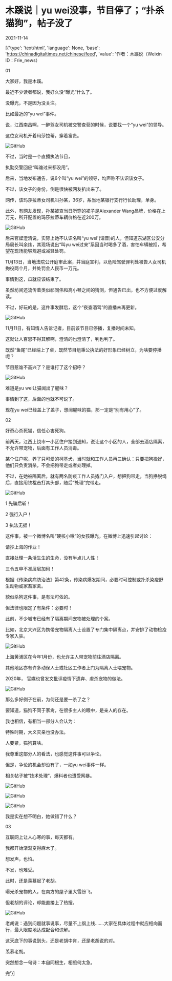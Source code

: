 # 木蹊说｜yu wei没事，节目停了；“扑杀猫狗”，帖子没了

2021-11-14

[{'type': 'text/html', 'language': None, 'base': 'https://chinadigitaltimes.net/chinese/feed', 'value': '作者：木蹊说（Weixin ID：Frie_news）

01

大家好，我是木蹊。

最近不少读者都说，我好久没“曝光”什么了。

没曝光，不是因为没关注。

比如最近的“yu wei”事件。

说，江西南昌啊，一醉驾女司机被交警查获的时候，说要找一个“yu wei”的领导。

这位女司机开着玛莎拉蒂，穿着富贵。

![GitHub](https://keep.cdt.media/assets/images/1/f/1f4249c0/1cdc2259.jpeg)

不过，当时是一个直播执法节目，

执勤交警回应“叫谁过来都没用”。

后来，当地发布通告，说6个叫“yu wei”的领导，均声称不认识该女子。

不过，该女子的身份，倒是很快被网友扒出来了。

网传，该玛莎拉蒂女司机叫孙某，36岁，系当地某银行支行行长助理，单身。

此外，有网友发现，孙某被查当日所穿的裙子是Alexander Wang品牌，价格在上万元，所开配置的玛莎拉蒂车辆价格在近200万。

![GitHub](https://keep.cdt.media/assets/images/1/f/1f4249c0/d74d6cc6.jpeg)

后来官媒澄清说，实际上她不认识名叫“yu wei\'(谐音)的人，但知道东湖区公安分局局长叫余炜，其现场说出“叫yu wei过来”系因当时喝多了酒，害怕车辆被扣，希望在现场能够规避或减轻处罚。

11月13日，当地法院公开庭审此案，并当庭宣判，以危险驾驶罪判处被告人女司机拘役两个月，并处罚金人民币一万元。

事情到这，瓜就应该结束了。

虽然坊间还流传着类似祁同伟和高小琴之间的猜测，但通告已出，也不方便过度解读。

不过，好玩的是，这件事发酵后，这个“夜查酒驾”的直播未再更新。

![GitHub](https://keep.cdt.media/assets/images/1/f/1f4249c0/402013ed.jpeg)

11月11日，有知情人告诉记者，目前该节目已停播，复播时间未知。

这就让人百思不得其解啊，澄清的也澄清了，判也判了。

既然“鱼尾”已经端上了桌，既然节目组秉公执法的好形象已经树立，为啥要停播呢？

节目惹谁不高兴了？是谁打了这个招呼？

![GitHub](https://keep.cdt.media/assets/images/1/f/1f4249c0/95a20488.jpeg)

难道是yu wei让猫闻出了腥味？

事情到了这，后面的也就不可说了。

现在yu wei已经盖上了盖子，想闻腥味的猫，那一定是“别有用心”了。

02

好奇心杀死猫，信任心害死狗。

前两天，江西上饶市一小区住户接到通知，说让这个小区的人，全部去酒店隔离，不允许带宠物，后面有工作人员消毒。

某个住户呢，养了只可爱的柯基犬，当时就和工作人员再三确认：只要把狗拴好，他们只负责消杀，不会把狗带走或者处理掉。

不过，在她被隔离后，就有两名防疫工作人员撬门入户，想把狗带走，当狗挣脱绳后，直接用铁棍击打其头部，随后“处理”完带走。

![GitHub](https://keep.cdt.media/assets/images/1/f/1f4249c0/6c5a7683.png)

1 先骗后斩！

2 强行入户！

3 执法无据！

这件事，被一个微博名叫“硬核小啾”的女孩曝光，在微博上迅速引起讨论：



请抄上海的作业！

直接处理一条活生生的生命，没有半点儿人性！

三令五申不准层层加码！



根据《传染病病防治法》第42条，传染病爆发期间，必要时可控制或扑杀染疫野生动物或家畜家禽。

貌似杀狗这件事，是有法可依的。

但法律也限定了有条件：必要时！

此前，不少城市已经有了隔离期间宠物被处理的个案。

比如，北京大兴区为携带宠物隔离人士设置了专门集中隔离点，并安排了动物检疫专家入驻。

![GitHub](https://keep.cdt.media/assets/images/1/f/1f4249c0/5e1a5d72.jpeg)

上海黄浦区在今年1月份，也允许主人带宠物前往酒店隔离。

其他地区亦有许多动保人士或社区工作者上门为隔离人士喂宠物。

2020年， 官媒也曾发文批评疫情下遗弃、虐杀宠物的做法。

![GitHub](https://keep.cdt.media/assets/images/1/f/1f4249c0/038b6fd0.jpeg)

那么多好例子在前，为何还是要一杀了之？

要知道，猫狗不同于家禽，在很多主人的眼中，是亲人的存在。

我也相信，有相当一部分人会认为：

特殊时期，大义灭亲也没办法。

人要紧，猫狗算啥。

我尊重这部分人的看法，也感觉这件事可以争论。

但是，争论的机会却没有了，一如yu wei事件一样。

相关帖子被“技术处理”，爆料者也遭受网暴。

![GitHub](https://keep.cdt.media/assets/images/1/f/1f4249c0/c2782d86.png)

![GitHub](https://keep.cdt.media/assets/images/1/f/1f4249c0/d1b12f53.png)

![GitHub](https://keep.cdt.media/assets/images/1/f/1f4249c0/e1f2b157.png)

我是实在想不明白，她做错了什么？

03

互联网上让人心寒的事，每天都有。

我都开始渐渐变得麻木了。

想发声，也怕。

不发，也难受。

此时，还是羡慕起了老胡。

曝光杀宠物的人，在南方的屋子里大雪纷飞。

但老胡的评论，却能直接上了热搜。

![GitHub](https://keep.cdt.media/assets/images/1/f/1f4249c0/eb34009f.png)

老胡说：遇到问题就事说事，尽量不上纲上线&#8230;&#8230;.大家在具体过程中就应相向而行，最大限度地达成配合和谅解。

这天底下的事说到头，还是老胡中肯，还是老胡说的对。

羡慕老胡。

突然想念一句诗：本自同根生，相煎何太急。

完'}]